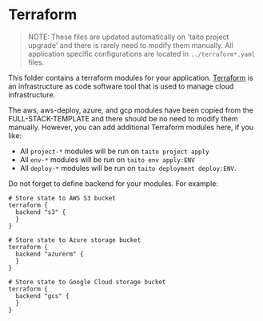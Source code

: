 # Terraform

> NOTE: These files are updated automatically on 'taito project upgrade' and there is rarely need to modify them manually. All application specific configurations are located in `../terraform*.yaml` files.

This folder contains a terraform modules for your application. [Terraform](https://www.terraform.io/) is an infrastructure as code software tool that is used to manage cloud infrastructure.

The aws, aws-deploy, azure, and gcp modules have been copied from the FULL-STACK-TEMPLATE and there should be no need to modify them manually. However, you can add additional Terraform modules here, if you like:

- All `project-*` modules will be run on `taito project apply`
- All `env-*` modules will be run on `taito env apply:ENV`
- All `deploy-*` modules will be run on `taito deployment deploy:ENV`.

Do not forget to define backend for your modules. For example:

```
# Store state to AWS S3 bucket
terraform {
  backend "s3" {
  }
}

# Store state to Azure storage bucket
terraform {
  backend "azurerm" {
  }
}

# Store state to Google Cloud storage bucket
terraform {
  backend "gcs" {
  }
}
```
